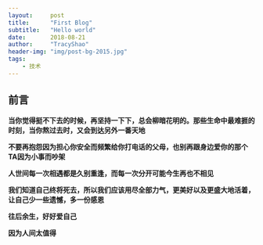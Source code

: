 ```yaml
---
layout:     post
title:      "First Blog"
subtitle:   "Hello world"
date:       2018-08-21
author:     "TracyShao"
header-img: "img/post-bg-2015.jpg"
tags:
    - 技术
---
```


## 前言
**当你觉得挺不下去的时候，再坚持一下下，总会柳暗花明的。那些生命中最难捱的时刻，当你熬过去时，又会到达另外一番天地**

**不要再抱怨因为担心你安全而频繁给你打电话的父母，也别再跟身边爱你的那个TA因为小事而吵架**

**人世间每一次相遇都是久别重逢，而每一次分开可能今生再也不相见**

**我们知道自己终将死去，所以我们应该用尽全部力气，更美好以及更盛大地活着，让自己少一些遗憾，多一份感恩**

**往后余生，好好爱自己**

**因为人间太值得**
